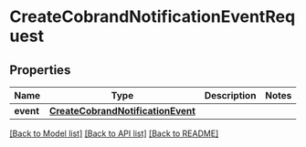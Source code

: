 # CreateCobrandNotificationEventRequest

## Properties
Name | Type | Description | Notes
------------ | ------------- | ------------- | -------------
**event** | [**CreateCobrandNotificationEvent**](CreateCobrandNotificationEvent.md) |  | 

[[Back to Model list]](../README.md#documentation-for-models) [[Back to API list]](../README.md#documentation-for-api-endpoints) [[Back to README]](../README.md)


